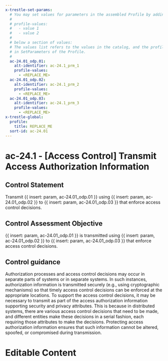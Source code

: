 ```yaml
---
x-trestle-set-params:
  # You may set values for parameters in the assembled Profile by adding
  #
  # profile-values:
  #   - value 1
  #   - value 2
  #
  # below a section of values:
  # The values list refers to the values in the catalog, and the profile-values represent values
  # in SetParameters of the Profile.
  #
  ac-24.01_odp.01:
    alt-identifier: ac-24.1_prm_1
    profile-values:
      - <REPLACE_ME>
  ac-24.01_odp.02:
    alt-identifier: ac-24.1_prm_2
    profile-values:
      - <REPLACE_ME>
  ac-24.01_odp.03:
    alt-identifier: ac-24.1_prm_3
    profile-values:
      - <REPLACE_ME>
x-trestle-global:
  profile:
    title: REPLACE_ME
  sort-id: ac-24.01
---
```


# ac-24.1 - \[Access Control\] Transmit Access Authorization Information

## Control Statement

Transmit {{ insert: param, ac-24.01_odp.01 }} using {{ insert: param, ac-24.01_odp.02 }} to {{ insert: param, ac-24.01_odp.03 }} that enforce access control decisions.

## Control Assessment Objective

{{ insert: param, ac-24.01_odp.01 }} is transmitted using {{ insert: param, ac-24.01_odp.02 }} to {{ insert: param, ac-24.01_odp.03 }} that enforce access control decisions.

## Control guidance

Authorization processes and access control decisions may occur in separate parts of systems or in separate systems. In such instances, authorization information is transmitted securely (e.g., using cryptographic mechanisms) so that timely access control decisions can be enforced at the appropriate locations. To support the access control decisions, it may be necessary to transmit as part of the access authorization information supporting security and privacy attributes. This is because in distributed systems, there are various access control decisions that need to be made, and different entities make these decisions in a serial fashion, each requiring those attributes to make the decisions. Protecting access authorization information ensures that such information cannot be altered, spoofed, or compromised during transmission.

# Editable Content

<!-- Make additions and edits below -->
<!-- The above represents the contents of the control as received by the profile, prior to additions. -->
<!-- If the profile makes additions to the control, they will appear below. -->
<!-- The above markdown may not be edited but you may edit the content below, and/or introduce new additions to be made by the profile. -->
<!-- If there is a yaml header at the top, parameter values may be edited. Use --set-parameters to incorporate the changes during assembly. -->
<!-- The content here will then replace what is in the profile for this control, after running profile-assemble. -->
<!-- The current profile has no added parts for this control, but you may add new ones here. -->
<!-- Each addition must have a heading either of the form ## Control my_addition_name -->
<!-- or ## Part a. (where the a. refers to one of the control statement labels.) -->
<!-- "## Control" parts are new parts added after the statement part. -->
<!-- "## Part" parts are new parts added into the top-level statement part with that label. -->
<!-- Subparts may be added with nested hash levels of the form ### My Subpart Name -->
<!-- underneath the parent ## Control or ## Part being added -->
<!-- See https://ibm.github.io/compliance-trestle/tutorials/ssp_profile_catalog_authoring/ssp_profile_catalog_authoring for guidance. -->
